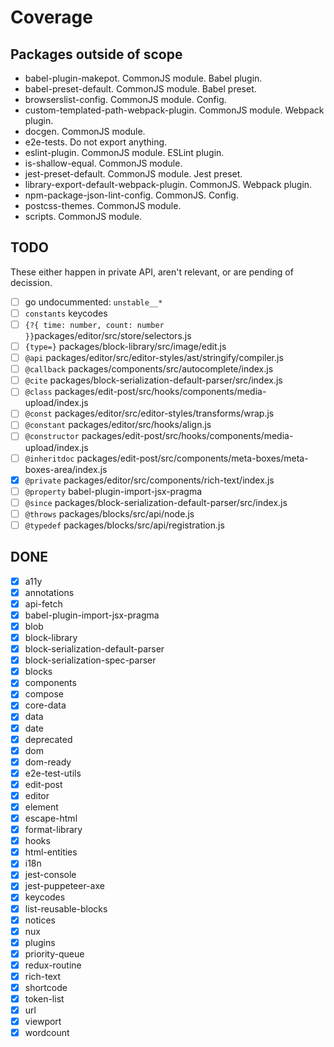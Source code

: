 # Coverage

## Packages outside of scope

- babel-plugin-makepot. CommonJS module. Babel plugin.
- babel-preset-default. CommonJS module. Babel preset.
- browserslist-config. CommonJS module. Config.
- custom-templated-path-webpack-plugin. CommonJS module. Webpack plugin.
- docgen. CommonJS module.
- e2e-tests. Do not export anything.
- eslint-plugin. CommonJS module. ESLint plugin.
- is-shallow-equal. CommonJS module.
- jest-preset-default. CommonJS module. Jest preset.
- library-export-default-webpack-plugin. CommonJS. Webpack plugin.
- npm-package-json-lint-config. CommonJS. Config.
- postcss-themes. CommonJS module.
- scripts. CommonJS module.

## TODO

These either happen in private API, aren't relevant, or are pending of decission.

- [ ] go undocummented: `unstable__*`
- [ ] `constants` keycodes
- [ ] `{?{ time: number, count: number }}`packages/editor/src/store/selectors.js
- [ ] `{type=}` packages/block-library/src/image/edit.js
- [ ] `@api` packages/editor/src/editor-styles/ast/stringify/compiler.js
- [ ] `@callback` packages/components/src/autocomplete/index.js
- [ ] `@cite` packages/block-serialization-default-parser/src/index.js
- [ ] `@class` packages/edit-post/src/hooks/components/media-upload/index.js
- [ ] `@const` packages/editor/src/editor-styles/transforms/wrap.js
- [ ] `@constant` packages/editor/src/hooks/align.js
- [ ] `@constructor` packages/edit-post/src/hooks/components/media-upload/index.js
- [ ] `@inheritdoc` packages/edit-post/src/components/meta-boxes/meta-boxes-area/index.js
- [x] `@private` packages/editor/src/components/rich-text/index.js
- [ ] `@property` babel-plugin-import-jsx-pragma
- [ ] `@since` packages/block-serialization-default-parser/src/index.js
- [ ] `@throws` packages/blocks/src/api/node.js
- [ ] `@typedef` packages/blocks/src/api/registration.js

## DONE

- [x] a11y
- [x] annotations
- [x] api-fetch
- [x] babel-plugin-import-jsx-pragma
- [x] blob
- [x] block-library
- [x] block-serialization-default-parser
- [x] block-serialization-spec-parser
- [x] blocks
- [x] components
- [x] compose
- [x] core-data
- [x] data
- [x] date
- [x] deprecated
- [x] dom
- [x] dom-ready
- [x] e2e-test-utils
- [x] edit-post
- [x] editor
- [x] element
- [x] escape-html
- [x] format-library
- [x] hooks
- [x] html-entities
- [x] i18n
- [x] jest-console
- [x] jest-puppeteer-axe
- [x] keycodes
- [x] list-reusable-blocks
- [x] notices
- [x] nux
- [x] plugins
- [x] priority-queue
- [x] redux-routine
- [x] rich-text
- [x] shortcode
- [x] token-list
- [x] url
- [x] viewport
- [x] wordcount
